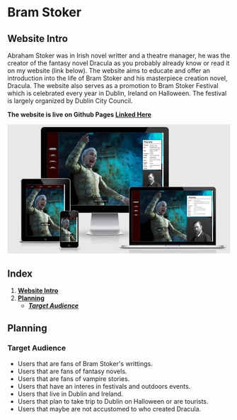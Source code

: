 
# **Bram Stoker**

## **Website Intro**

Abraham Stoker was in Irish novel writter and a theatre manager, he was the creator of the fantasy novel Dracula as you probably already know or read it on my website (link below). The website aims to educate and offer an introduction into the life of Bram Stoker and his masterpiece creation novel, Dracula. The website also serves as a promotion to Bram Stoker Festival which is celebrated every year in Dublin, Ireland on Halloween. The festival is largely organized by Dublin City Council.

**The website is live on Github Pages [Linked Here](https://tiyko.github.io/bram-stoker/index.html)**

![Am I responsive screenshot](docs/screenshots/screenshot_am_i_responsive.jpg)

## **Index**

1. [**Website Intro**](#website-intro)
1. [**Planning**](#planning)
    * [***Target Audience***](#target-audience)

## **Planning**

### **Target Audience**

* Users that are fans of Bram Stoker's writtings.
* Users that are fans of fantasy novels.
* Users that are fans of vampire stories.
* Users that have an interes in festivals and outdoors events.
* Users that live in Dublin and Ireland.
* Users that plan to take trip to Dublin on Halloween or are tourists.
* Users that maybe are not accustomed to who created Dracula.
